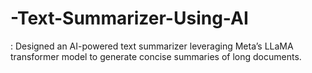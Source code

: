 # -Text-Summarizer-Using-AI
: Designed an AI-powered text summarizer leveraging Meta’s LLaMA transformer model to generate concise summaries of long documents.
